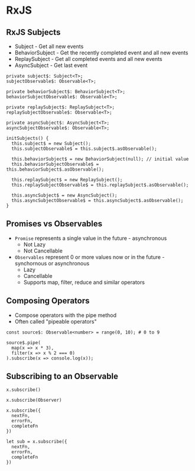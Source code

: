 # RxJS

## RxJS Subjects

- Subject - Get all new events
- BehaviorSubject - Get the recently completed event and all new events
- ReplaySubject - Get all completed events and all new events
- AsyncSubject - Get last event

```
private subject$: Subject<T>;
subjectObservable$: Observable<T>;

private behaviorSubject$: BehaviorSubject<T>;
behaviorSubjectObservable$: Observable<T>;

private replaySubject$: ReplaySubject<T>;
replaySubjectObservable$: Observable<T>;

private asyncSubject$: AsyncSubject<T>;
asyncSubjectObservable$: Observable<T>;

initSubjects() {
  this.subject$ = new Subject();
  this.subjectObservable$ = this.subject$.asObservable();

  this.behaviorSubject$ = new BehaviorSubject(null); // initial value
  this.behaviorSubjectObservable$ = this.behaviorSubject$.asObservable();

  this.replaySubject$ = new ReplaySubject();
  this.replaySubjectObservable$ = this.replaySubject$.asObservable();

  this.asyncSubject$ = new AsyncSubject();
  this.asyncSubjectObservable$ = this.asyncSubject$.asObservable();
}

```

## Promises vs Observables

- `Promise` represents a single value in the future - asynchronous
  - Not Lazy
  - Not Cancellable
- `Observables` represent 0 or more values now or in the future - synchornous or asynchronous
  - Lazy
  - Cancellable
  - Supports map, filter, reduce and similar operators

## Composing Operators

- Compose operators with the pipe method
- Often called "pipeable operators"

```
const source$: Observable<number> = range(0, 10); # 0 to 9

source$.pipe(
  map(x => x * 3),
  filter(x => x % 2 === 0)
).subscribe(x => console.log(x));
```

## Subscribing to an Observable

```
x.subscribe()

x.subscribe(Observer)

x.subscribe({
  nextFn,
  errorFn,
  completeFn
})

let sub = x.subscribe({
  nextFn,
  errorFn,
  completeFn
})
```
